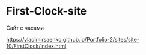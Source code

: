# First-Clock-site
 
Сайт с часами

https://vladimirsaenko.github.io/Portfolio-2/sites/site-10/FirstClock/index.html
